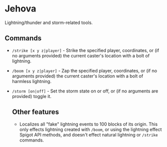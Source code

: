 # Jehova

Lightning/thunder and storm-related tools.

## Commands

* `/strike [x y z|player]` - Strike the specified player, coordinates, or (if 
  no arguments provided) the current caster's location with a bolt of 
  lightning.
* `/boom [x y z|player]` - Zap the specified player, coordinates, or (if 
  no arguments provided) the current caster's location with a bolt of 
  harmless lightning.
* `/storm [on|off]` - Set the storm state on or off, or (if no arguments are
  provided) toggle it.

  ## Other features

  * Localizes all "fake" lightning events to 100 blocks of its origin. This
    only effects lightning created with `/boom`, or using the lightning effect
    Spigot API methods, and doesn't effect natural lightning or `/strike` 
    commands.
